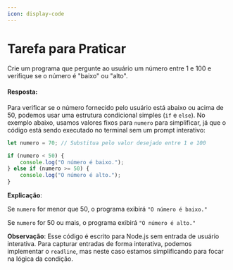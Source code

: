 ```yaml
---
icon: display-code
---
```


# Tarefa para Praticar

Crie um programa que pergunte ao usuário um número entre 1 e 100 e verifique se o número é "baixo" ou "alto".

#### **Resposta:**

&#x20;Para verificar se o número fornecido pelo usuário está abaixo ou acima de 50, podemos usar uma estrutura condicional simples (`if` e `else`). No exemplo abaixo, usamos valores fixos para `numero` para simplificar, já que o código está sendo executado no terminal sem um prompt interativo:

```javascript
let numero = 70; // Substitua pelo valor desejado entre 1 e 100

if (numero < 50) {
    console.log("O número é baixo.");
} else if (numero >= 50) {
    console.log("O número é alto.");
}
```

**Explicação**:

Se `numero` for menor que 50, o programa exibirá `"O número é baixo."`

Se `numero` for 50 ou mais, o programa exibirá `"O número é alto."`

**Observação**: Esse código é escrito para Node.js sem entrada de usuário interativa. Para capturar entradas de forma interativa, podemos implementar o `readline`, mas neste caso estamos simplificando para focar na lógica da condição.
